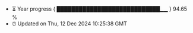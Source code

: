 - ⏳ Year progress { ████████████████████████████▁▁ } 94.65 %
- ⏰ Updated on Thu, 12 Dec 2024 10:25:38 GMT


